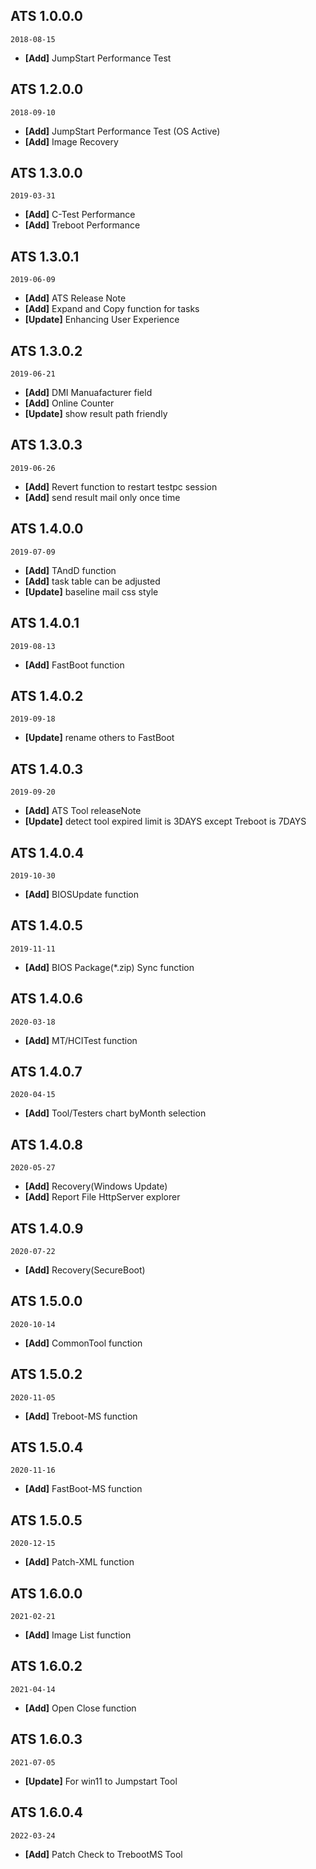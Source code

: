 ## ATS 1.0.0.0
`2018-08-15`
+ **[Add]** JumpStart Performance Test

## ATS 1.2.0.0
`2018-09-10`
+ **[Add]** JumpStart Performance Test (OS Active)
+ **[Add]** Image Recovery

## ATS 1.3.0.0
`2019-03-31`
+ **[Add]** C-Test Performance
+ **[Add]** Treboot Performance

## ATS 1.3.0.1
`2019-06-09`
+ **[Add]** ATS Release Note 
+ **[Add]** Expand and Copy function for tasks
+ **[Update]** Enhancing User Experience 

## ATS 1.3.0.2
`2019-06-21`
+ **[Add]** DMI Manuafacturer field
+ **[Add]** Online Counter
+ **[Update]** show result path friendly

## ATS 1.3.0.3
`2019-06-26`
+ **[Add]** Revert function to restart testpc session
+ **[Add]** send result mail only once time

## ATS 1.4.0.0
`2019-07-09`
+ **[Add]** TAndD function
+ **[Add]** task table can be adjusted
+ **[Update]** baseline mail css style

## ATS 1.4.0.1
`2019-08-13`
+ **[Add]** FastBoot function

## ATS 1.4.0.2
`2019-09-18`
+ **[Update]** rename others to FastBoot

## ATS 1.4.0.3
`2019-09-20`
+ **[Add]** ATS Tool releaseNote
+ **[Update]** detect tool expired limit is 3DAYS except Treboot is 7DAYS

## ATS 1.4.0.4
`2019-10-30`
+ **[Add]** BIOSUpdate function

## ATS 1.4.0.5
`2019-11-11`
+ **[Add]** BIOS Package(*.zip) Sync function

## ATS 1.4.0.6
`2020-03-18`
+ **[Add]** MT/HCITest function

## ATS 1.4.0.7
`2020-04-15`
+ **[Add]** Tool/Testers chart byMonth selection

## ATS 1.4.0.8
`2020-05-27`
+ **[Add]** Recovery(Windows Update)
+ **[Add]** Report File HttpServer explorer

## ATS 1.4.0.9
`2020-07-22`
+ **[Add]** Recovery(SecureBoot)

## ATS 1.5.0.0
`2020-10-14`
+ **[Add]** CommonTool function

## ATS 1.5.0.2
`2020-11-05`
+ **[Add]** Treboot-MS function

## ATS 1.5.0.4
`2020-11-16`
+ **[Add]** FastBoot-MS function

## ATS 1.5.0.5
`2020-12-15`
+ **[Add]** Patch-XML function

## ATS 1.6.0.0
`2021-02-21`
+ **[Add]** Image List function

## ATS 1.6.0.2
`2021-04-14`
+ **[Add]** Open Close function

## ATS 1.6.0.3
`2021-07-05`
+ **[Update]** For win11 to Jumpstart Tool

## ATS 1.6.0.4
`2022-03-24`
+ **[Add]** Patch Check to TrebootMS Tool